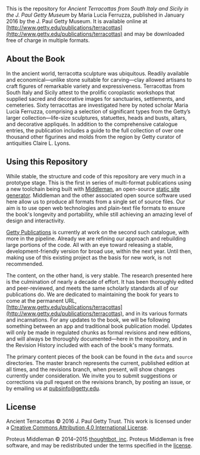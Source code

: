This is the repository for *Ancient Terracottas from South Italy and Sicily in the J. Paul Getty Museum* by Maria Lucia Ferruzza, published in January 2016 by the J. Paul Getty Museum. It is available online at [http://www.getty.edu/publications/terracottas](http://www.getty.edu/publications/terracottas) and may be downloaded free of charge in multiple formats.

## About the Book

In the ancient world, terracotta sculpture was ubiquitous. Readily available and economical&#8212;unlike stone suitable for carving&#8212;clay allowed artisans to craft figures of remarkable variety and expressiveness. Terracottas from South Italy and Sicily attest to the prolific coroplastic workshops that supplied sacred and decorative images for sanctuaries, settlements, and cemeteries. Sixty terracottas are investigated here by noted scholar Maria Lucia Ferruzza, comprising a selection of significant types from the Getty’s larger collection&#8212;life-size sculptures, statuettes, heads and busts, altars, and decorative appliqués. In addition to the comprehensive catalogue entries, the publication includes a guide to the full collection of over one thousand other figurines and molds from the region by Getty curator of antiquities Claire L. Lyons.

## Using this Repository

While stable, the structure and code of this repository are very much in a prototype stage. This is the first in series of multi-format publications using a new toolchain being built with [Middleman](https://github.com/middleman/middleman), an open-source [static site generator](https://www.smashingmagazine.com/2015/11/modern-static-website-generators-next-big-thing/). Middleman and the other associated open source software used here allow us to produce all formats from a single set of source files. Our aim is to use open web technologies and plain-text file formats to ensure the book's longevity and portability, while still achieving an amazing level of design and interactivity.

[Getty Publications](http://www.getty.edu/publications/) is currently at work on the second such catalogue, with more in the pipeline. Already we are refining our approach and rebuilding large portions of the code. All with an eye toward releasing a stable, development-friendly version for broad use, within the next year. Until then, making use of this existing project as the basis for new work, is not recommended.

The content, on the other hand, is very stable. The research presented here is the culmination of nearly a decade of effort. It has been thoroughly edited and peer-reviewed, and meets the same scholarly standards all of our publications do. We are dedicated to maintaining the book for years to come at the permanent URL, [http://www.getty.edu/publications/terracottas](http://www.getty.edu/publications/terracottas), and in its various formats and incarnations. For any updates to the book, we will be following something between an app and traditional book publication model. Updates will only be made in regulated chunks as formal revisions and new editions, and will always be thoroughly documented—here in the repository, and in the Revision History included with each of the book's many formats.

The primary content pieces of the book can be found in the `data` and `source` directories. The master branch represents the current, published edition at all times, and the revisions branch, when present, will show changes currently under consideration. We invite you to submit suggestions or corrections via pull request on the revisions branch, by posting an issue, or by emailing us at [pubsinfo@getty.edu](mailto:pubsinfo@getty.edu).

## License

Ancient Terracottas © 2016 J. Paul Getty Trust. This work is licensed under a [Creative Commons Attribution 4.0 International License](http://creativecommons.org/licenses/by/4.0/).

Proteus Middleman © 2014–2015 [thoughtbot, inc](http://thoughtbot.com). Proteus Middleman is free software, and may be redistributed under the terms specified in the [license](https://github.com/thoughtbot/bourbon/blob/master/LICENSE.md).
